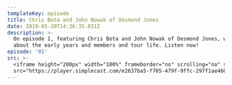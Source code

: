 ```yaml
---
templateKey: episode
title: Chris Bota and John Nowak of Desmond Jones
date: 2019-05-20T14:36:35.031Z
description: >-
  On episode 1, featuring Chris Bota and John Nowak of Desmond Jones, we chat
  about the early years and members and tour life. Listen now!
episode: '01'
src: >-
  <iframe height="200px" width="100%" frameborder="no" scrolling="no" seamless
  src="https://player.simplecast.com/e2637ba5-f705-479f-9ffc-297f1ae46050?dark=false"></iframe>
---
```


